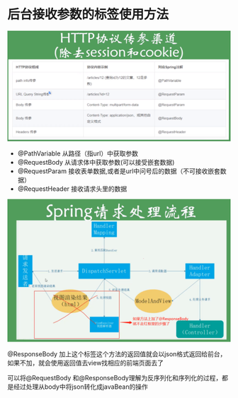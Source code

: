 # 后台接收参数的标签使用方法

![](assets/1591844942.jpg)

- @PathVariable 从路径（指url）中获取参数
- @RequestBody 从请求体中获取参数(可以接受嵌套数据)
- @RequestParam 接收表单数据,或者是url中问号后的数据（不可接收嵌套数据）
- @RequestHeader 接收请求头里的数据

![image-20200611141421940](assets/image-20200611141421940.png)


@ResponseBody 加上这个标签这个方法的返回值就会以json格式返回给前台，如果不加，就会使用返回值去view找相应的前端页面去了

可以将@RequestBody 和@ResponseBody理解为反序列化和序列化的过程，都是经过处理从body中将json转化成javaBean的操作

